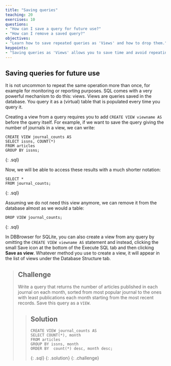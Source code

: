 ```yaml
---
title: "Saving queries"
teaching: 20
exercises: 10
questions:
- "How can I save a query for future use?"
- "How can I remove a saved query?"
objectives:
- "Learn how to save repeated queries as 'Views' and how to drop them."
keypoints:
- "Saving queries as 'Views' allows you to save time and avoid repeating the same operation more than once."
---
```


## Saving queries for future use

It is not uncommon to repeat the same operation more than once, for example
for monitoring or reporting purposes. SQL comes with a very powerful mechanism
to do this: views. Views are queries saved in the database. You query it as a 
(virtual) table that is populated every time you query it.

Creating a view from a query requires you to add `CREATE VIEW viewname AS`
before the query itself. For example, if we want to save the query giving
the number of journals in a view, we can write:

~~~
CREATE VIEW journal_counts AS
SELECT issns, COUNT(*)
FROM articles
GROUP BY issns;
~~~
{: .sql}

Now, we will be able to access these results with a much shorter notation:

~~~
SELECT *
FROM journal_counts;
~~~
{: .sql}

Assuming we do not need this view anymore, we can remove it from the database
almost as we would a table:

~~~
DROP VIEW journal_counts;
~~~
{: .sql}

In DBBrowser for SQLite, you can also create a view from any query by omitting 
the `CREATE VIEW viewname AS` statement and instead, clicking the small Save 
icon at the bottom of the Execute SQL tab and then clicking __Save as view__. 
Whatever method you use to create a view, it will appear in the list of views 
under the Database Structure tab.


> ## Challenge
>
> Write a query that returns the number of articles published in each journal
> on each month, sorted from most popular journal to the ones with least
> publications each month starting from the most recent records. Save this
> query as a `VIEW`.
>
> > ## Solution
> > ~~~
> > CREATE VIEW journal_counts AS
> > SELECT COUNT(*), month
> > FROM articles
> > GROUP BY issns, month
> > ORDER BY  count(*) desc, month desc;
> > ~~~
> > {: .sql}
> {: .solution}
{: .challenge}

